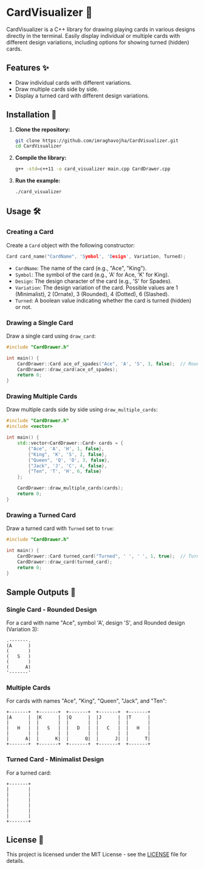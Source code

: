 
# CardVisualizer 🎴

CardVisualizer is a C++ library for drawing playing cards in various designs directly in the terminal. Easily display individual or multiple cards with different design variations, including options for showing turned (hidden) cards.

## Features ✨

- Draw individual cards with different variations.
- Draw multiple cards side by side.
- Display a turned card with different design variations.

## Installation 🚀

1. **Clone the repository:**

    ```sh
    git clone https://github.com/imraghavojha/CardVisualizer.git
    cd CardVisualizer
    ```

2. **Compile the library:**

    ```sh
    g++ -std=c++11 -o card_visualizer main.cpp CardDrawer.cpp
    ```

3. **Run the example:**

    ```sh
    ./card_visualizer
    ```

## Usage 🛠️

### Creating a Card

Create a `Card` object with the following constructor:

```cpp
Card card_name("CardName", 'Symbol', 'Design', Variation, Turned);
```

- `CardName`: The name of the card (e.g., "Ace", "King").
- `Symbol`: The symbol of the card (e.g., 'A' for Ace, 'K' for King).
- `Design`: The design character of the card (e.g., 'S' for Spades).
- `Variation`: The design variation of the card. Possible values are 1 (Minimalist), 2 (Ornate), 3 (Rounded), 4 (Dotted), 6 (Slashed).
- `Turned`: A boolean value indicating whether the card is turned (hidden) or not.

### Drawing a Single Card

Draw a single card using `draw_card`:

```cpp
#include "CardDrawer.h"

int main() {
    CardDrawer::Card ace_of_spades("Ace", 'A', 'S', 3, false);  // Rounded design
    CardDrawer::draw_card(ace_of_spades);
    return 0;
}
```

### Drawing Multiple Cards

Draw multiple cards side by side using `draw_multiple_cards`:

```cpp
#include "CardDrawer.h"
#include <vector>

int main() {
    std::vector<CardDrawer::Card> cards = {
        {"Ace", 'A', 'H', 1, false},
        {"King", 'K', 'S', 2, false},
        {"Queen", 'Q', 'D', 3, false},
        {"Jack", 'J', 'C', 4, false},
        {"Ten", 'T', 'H', 6, false}
    };

    CardDrawer::draw_multiple_cards(cards);
    return 0;
}
```

### Drawing a Turned Card

Draw a turned card with `Turned` set to `true`:

```cpp
#include "CardDrawer.h"

int main() {
    CardDrawer::Card turned_card("Turned", ' ', ' ', 1, true);  // Turned card
    CardDrawer::draw_card(turned_card);
    return 0;
}
```

## Sample Outputs 📸

### Single Card - Rounded Design

For a card with name "Ace", symbol 'A', design 'S', and Rounded design (Variation 3):

```
.-------.
(A      )
(       )
(   S   )
(       )
(      A)
'-------'
```

### Multiple Cards

For cards with names "Ace", "King", "Queen", "Jack", and "Ten":

```
+-------+  +-------+  +-------+  +-------+  +-------+  
|A      |  |K      |  |Q      |  |J      |  |T      |  
|       |  |       |  |       |  |       |  |       |  
|   H   |  |   S   |  |   D   |  |   C   |  |   H   |  
|       |  |       |  |       |  |       |  |       |  
|      A|  |      K|  |      Q|  |      J|  |      T|  
+-------+  +-------+  +-------+  +-------+  +-------+
```

### Turned Card - Minimalist Design

For a turned card:

```
+-------+
|       |
|       |
|       |
|       |
|       |
|       |
+-------+
```

## License 📜

This project is licensed under the MIT License - see the [LICENSE](LICENSE) file for details.
